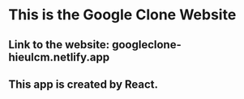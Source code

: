 # This is the Google Clone Website

## Link to the website: googleclone-hieulcm.netlify.app

## This app is created by React.
